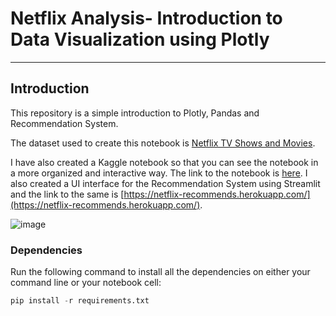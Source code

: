 # Netflix Analysis- Introduction to Data Visualization using Plotly

<hr>

## Introduction

This repository is a simple introduction to Plotly, Pandas and Recommendation System.

The dataset used to create this notebook is [Netflix TV Shows and Movies](https://www.kaggle.com/datasets/victorsoeiro/netflix-tv-shows-and-movies). 

I have also created a Kaggle notebook so that you can see the notebook in a more organized and interactive way. The link to the notebook is [here](https://www.kaggle.com/code/keshavsharma25/data-visualization-using-plotly-with-netflix-data). I also created a UI interface for the Recommendation System using Streamlit and the link to the same is [https://netflix-recommends.herokuapp.com/](https://netflix-recommends.herokuapp.com/). 

![image](https://user-images.githubusercontent.com/76066586/185268568-0aff7435-5c50-4fce-b1b2-78cb0dfb6e5e.png)


### Dependencies

Run the following command to install all the dependencies on either your command line or your notebook cell:

```python
pip install -r requirements.txt
```
